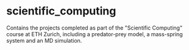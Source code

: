 # scientific_computing
Contains the projects completed as part of the "Scientific Computing" course at ETH Zurich, including a predator-prey model, a mass-spring system and an MD simulation.
